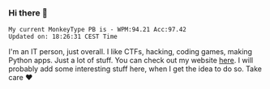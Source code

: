 ### Hi there 👋
<!-- PB START -->
```
My current MonkeyType PB is - WPM:94.21 Acc:97.42
Updated on: 18:26:31 CEST Time
```
<!-- PB END -->
I'm an IT person, just overall. I like CTFs, hacking, coding games, making Python apps. Just a lot of stuff.
You can check out my website [here](https://skill3472.github.io/).
I will probably add some interesting stuff here, when I get the idea to do so. Take care ❤️

